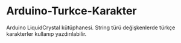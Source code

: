 # Arduino-Turkce-Karakter
Arduino LiquidCrystal kütüphanesi. String türü değişkenlerde türkçe karakterler kullanıp yazdırılabilir.
